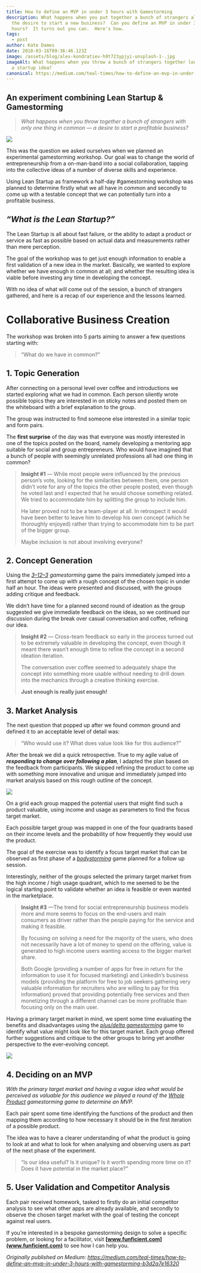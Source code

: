 ```yaml
---
title: How to define an MVP in under 3 hours with Gamestorming
description: What happens when you put together a bunch of strangers all with
  the desire to start a new business?  Can you define an MVP in under 3
  hours?  It turns out you can.  Here's how.
tags:
  - post
author: Kate Dames
date: 2018-03-16T09:36:46.123Z
image: /assets/blog/alex-kondratiev-h9t723ypjyi-unsplash-1-.jpg
imageAlt: What happens when you throw a bunch of strangers together looking for
  a startup idea?
canonical: https://medium.com/teal-times/how-to-define-an-mvp-in-under-3-hours-with-gamestorming-b3d2a7e16320
---
```

## An experiment combining Lean Startup & Gamestorming

> *What happens when you throw together a bunch of strangers with only one thing in common — a desire to start a profitable business?*

![](https://miro.medium.com/max/1400/1*g3qXjwnagHIRMvE_PPXgjw.jpeg)

This was the question we asked ourselves when we planned an experimental gamestorming workshop. Our goal was to change the world of entrepreneurship from a on-man-band into a social collaboration, tapping into the collective ideas of a number of diverse skills and experience.

Using Lean Startup as framework a half-day #gamestorming workshop was planned to determine firstly what we all have in common and secondly to come up with a testable concept that we can potentially turn into a profitable business.

## *“What is the Lean Startup?”*

The Lean Startup is all about fast failure, or the ability to adapt a product or service as fast as possible based on actual data and measurements rather than mere perception.

The goal of the workshop was to get just enough information to enable a first validation of a new idea in the market. Basically, we wanted to explore whether we have enough in common at all; and whether the resulting idea is viable before investing any time in developing the concept.

With no idea of what will come out of the session, a bunch of strangers gathered, and here is a recap of our experience and the lessons learned.

# Collaborative Business Creation

The workshop was broken into 5 parts aiming to answer a few questions starting with:

> “What do we have in common?”

## 1. Topic Generation

After connecting on a personal level over coffee and introductions we started exploring what we had in common. Each person silently wrote possible topics they are interested in on sticky notes and posted them on the whiteboard with a brief explanation to the group.

The group was instructed to find someone else interested in a similar topic and form pairs.

The **first surprise** of the day was that everyone was mostly interested in one of the topics posted on the board, namely developing a mentoring app suitable for social and group entrepreneurs. Who would have imagined that a bunch of people with seemingly unrelated professions all had one thing in common?

> **Insight #1** — While most people were influenced by the previous person’s vote, looking for the similarities between them, one person didn’t vote for any of the topics the other people posted, even though he voted last and I expected that he would choose something related. We tried to accommodate him by splitting the group to include him.
>
> He later proved not to be a team-player at all. In retrospect it would have been better to leave him to develop his own concept (which he thoroughly enjoyed) rather than trying to accommodate him to be part of the bigger group.
>
> Maybe inclusion is not about involving everyone?

## 2. Concept Generation

Using the *[3–12–3](http://gamestorming.com/3-12-3-brainstorm/) gamestorming* game the pairs immediately jumped into a first attempt to come up with a rough concept of the chosen topic in under half an hour. The ideas were presented and discussed, with the groups adding critique and feedback.

We didn’t have time for a planned second round of ideation as the group suggested we give immediate feedback on the ideas, so we continued our discussion during the break over casual conversation and coffee, refining our idea.

> **Insight #2** — Cross-team feedback so early in the process turned out to be extremely valuable in developing the concept, even though it meant there wasn’t enough time to refine the concept in a second ideation iteration.
>
> The conversation over coffee seemed to adequately shape the concept into something more usable without needing to drill down into the mechanics through a creative thinking exercise.
>
> **Just enough is really just enough!**

## 3. Market Analysis

The next question that popped up after we found common ground and defined it to an acceptable level of detail was:

> “Who would use it? What does value look like for this audience?”

After the break we did a quick retrospective. True to my agile value of ***responding to change over following a plan***, I adapted the plan based on the feedback from participants. We skipped refining the product to come up with something more innovative and unique and immediately jumped into market analysis based on this rough outline of the concept.

![](https://miro.medium.com/max/1400/1*Up7lcc96CriCbkjlGVGl5w.jpeg)

On a grid each group mapped the potential users that might find such a product valuable, using income and usage as parameters to find the focus target market.

Each possible target group was mapped in one of the four quadrants based on their income levels and the probability of how frequently they would use the product.

The goal of the exercise was to identify a focus target market that can be observed as first phase of a *[bodystorming](http://gamestorming.com/bodystorming/)* game planned for a follow up session.

Interestingly, neither of the groups selected the primary target market from the high income / high usage quadrant, which to me seemed to be the logical starting point to validate whether an idea is feasible or even wanted in the marketplace.

> **Insight #3** —The trend for social entrepreneurship business models more and more seems to focus on the end-users and main consumers as driver rather than the people paying for the service and making it feasible.
>
> By focusing on solving a need for the majority of the users, who does not necessarily have a lot of money to spend on the offering, value is generated to high income users wanting access to the bigger market share.
>
> Both Google (providing a number of apps for free in return for the information to use it for focused marketing) and LinkedIn’s business models (providing the platform for free to job seekers gathering very valuable information for recruiters who are willing to pay for this information) proved that providing potentially free services and then monetizing through a different channel can be more profitable than focusing only on the main user.

Having a primary target market in mind, we spent some time evaluating the benefits and disadvantages using the *[plus/delta gamestorming](http://gamestorming.com/plusdelta/)* game to identify what value might look like for this target market. Each group offered further suggestions and critique to the other groups to bring yet another perspective to the ever-evolving concept.

![](https://miro.medium.com/max/1400/1*AfJ2qpl6w290V2lJF5wroQ.jpeg)

## 4. Deciding on an MVP

*With the primary target market and having a vague idea what would be perceived as valuable for this audience we played a round of the [Whole Product](http://gamestorming.com/whole-product-game/) gamestorming game to determine an MVP.*

Each pair spent some time identifying the functions of the product and then mapping them according to how necessary it should be in the first iteration of a possible product.

The idea was to have a clearer understanding of what the product is going to look at and what to look for when analysing and observing users as part of the next phase of the experiment.

> “Is our idea useful? Is it unique? Is it worth spending more time on it? Does it have potential in the market place?”

## 5. User Validation and Competitor Analysis

Each pair received homework, tasked to firstly do an initial competitor analysis to see what other apps are already available, and secondly to observe the chosen target market with the goal of testing the concept against real users.



If you’re interested in a bespoke gamestorming design to solve a specific problem, or looking for a facilitator, visit **[www.funficient.com](www.funficient.com)** to see how I can help you.



*Originally published on Medium: https://medium.com/teal-times/how-to-define-an-mvp-in-under-3-hours-with-gamestorming-b3d2a7e16320*